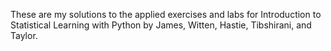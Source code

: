These are my solutions to the applied exercises and labs for Introduction to Statistical Learning with Python by James, Witten, Hastie, Tibshirani, and Taylor.

